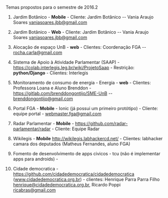 Temas propostos para o semestre de 2016.2

1.  Jardim Botânico - **Mobile** - Cliente: Jardim Botânico -- Vania Araujo Soares <vaniasoares.jbb@gmail.com>

2.  Jardim Botânico - **Web** - Cliente: Jardim Botânico -- Vania Araujo Soares <vaniasoares.jbb@gmail.com>

3. Alocação de espaço UnB - **web** - Clientes: Coordenação FGA -- rocha.carla@gmail.com

4. Sistema de Apoio à Atividade Parlamentar (SAAP) -  https://colab.interlegis.leg.br/wiki/ProjetoSaap - Restrição: **python/Django** - Clientes: Interlegis

5. Monitoramento de consumo de energia - Energia - **web** - Clientes: Professora Loana e Aluno Brenddon - https://gitlab.com/brenddongontijo/SME-UnB -- brenddongontijo@gmail.com

6.  Portal FGA - **Mobile** - Ionic (já possui um primeiro protótipo) - Cliente: equipe portal -  webmaster.fga@gmail.com

7. Radar Parlamentar - **Mobile**  - https://github.com/radar-parlamentar/radar - Cliente: Equipe Radar

8. Wikilegis - **Mobile**  http://wikilegis.labhackercd.net/ - Clientes: labhacker camara dos deputados (Matheus Fernandes, aluno FGA)

9. Fomento de desenvolvimento de apps civicos - tcu (não é implementar apps para androids) - 

10. Cidade democratica - https://github.com/cidadedemocratica/cidadedemocratica (www.cidadedemocratica.org.br) - clientes: Henrique Parra Parra Filho <henrique@cidadedemocratica.org.br>, Ricardo Poppi <ricabras@gmail.com>
